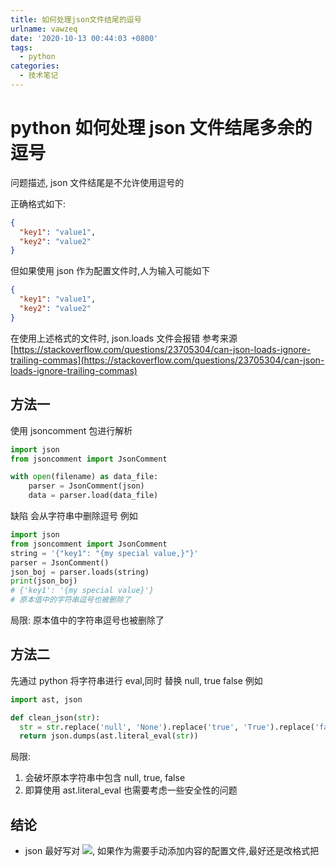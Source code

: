 ```yaml
---
title: 如何处理json文件结尾的逗号
urlname: vawzeq
date: '2020-10-13 00:44:03 +0800'
tags:
  - python
categories:
  - 技术笔记
---
```


# python 如何处理 json 文件结尾多余的逗号

问题描述, json 文件结尾是不允许使用逗号的

正确格式如下:

```json
{
  "key1": "value1",
  "key2": "value2"
}
```

但如果使用 json 作为配置文件时,人为输入可能如下

```json
{
  "key1": "value1",
  "key2": "value2"
}
```

在使用上述格式的文件时, json.loads 文件会报错
参考来源 [https://stackoverflow.com/questions/23705304/can-json-loads-ignore-trailing-commas](https://stackoverflow.com/questions/23705304/can-json-loads-ignore-trailing-commas)

## 方法一

使用 jsoncomment 包进行解析

```python
import json
from jsoncomment import JsonComment

with open(filename) as data_file:
    parser = JsonComment(json)
    data = parser.load(data_file)
```

缺陷 会从字符串中删除逗号 例如

```python
import json
from jsoncomment import JsonComment
string = '{"key1": "{my special value,}"}'
parser = JsonComment()
json_boj = parser.loads(string)
print(json_boj)
# {'key1': '{my special value}'}
# 原本值中的字符串逗号也被删除了
```

局限: 原本值中的字符串逗号也被删除了

## 方法二

先通过 python 将字符串进行 eval,同时 替换 null, true false 例如

```python
import ast, json

def clean_json(str):
  str = str.replace('null', 'None').replace('true', 'True').replace('false', 'False')
  return json.dumps(ast.literal_eval(str))
```

局限:

1. 会破坏原本字符串中包含 null, true, false
2. 即算使用 ast.literal_eval 也需要考虑一些安全性的问题

## 结论

- json 最好写对 ![](https://gw.alipayobjects.com/os/lib/twemoji/11.2.0/2/svg/1f602.svg#height=18&id=rOTsY&originHeight=150&originWidth=150&originalType=binary∶=1&status=done&style=none&width=18), 如果作为需要手动添加内容的配置文件,最好还是改格式把
